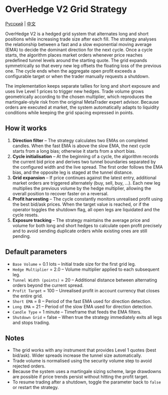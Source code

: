 # OverHedge V2 Grid Strategy
[Русский](README_ru.md) | [中文](README_cn.md)

OverHedge V2 is a hedged grid system that alternates long and short positions while increasing trade size after each fill. The strategy analyses the relationship between a fast and a slow exponential moving average (EMA) to decide the dominant direction for the next cycle. Once a cycle starts, the algorithm places market orders whenever price reaches predefined tunnel levels around the starting quote. The grid expands symmetrically so that every new leg offsets the floating loss of the previous one. The cycle ends when the aggregate open profit exceeds a configurable target or when the trader manually requests a shutdown.

The implementation keeps separate tallies for long and short exposure and uses live Level 1 prices to trigger new hedges. Trade volume grows geometrically according to the chosen multiplier, which reproduces the martingale-style risk from the original MetaTrader expert advisor. Because orders are executed at market, the system automatically adapts to liquidity conditions while keeping the grid spacing expressed in points.

## How it works

1. **Direction filter** – The strategy calculates two EMAs on completed candles. When the fast EMA is above the slow EMA, the next cycle starts from a long bias; otherwise it starts from a short bias.
2. **Cycle initialisation** – At the beginning of a cycle, the algorithm records the current bid price and derives two tunnel boundaries separated by the configured width and the live spread. The first order follows the EMA bias, and the opposite leg is staged at the tunnel distance.
3. **Grid expansion** – If price continues against the latest entry, additional market orders are triggered alternately (buy, sell, buy, …). Each new leg multiplies the previous volume by the hedge multiplier, allowing the overall position to recover faster on a reversal.
4. **Profit harvesting** – The cycle constantly monitors unrealised profit using the best bid/ask prices. When the target value is reached, or if the operator toggles the shutdown flag, all open legs are liquidated and the cycle resets.
5. **Exposure tracking** – The strategy maintains the average price and volume for both long and short hedges to calculate open profit precisely and to avoid sending duplicate orders while existing ones are still pending.

## Default parameters

- `Base Volume` = 0.1 lots – Initial trade size for the first grid leg.
- `Hedge Multiplier` = 2.0 – Volume multiplier applied to each subsequent leg.
- `Tunnel Width (points)` = 20 – Additional distance between alternating orders beyond the current spread.
- `Profit Target` = 100 – Unrealised profit in account currency that closes the entire grid.
- `Short EMA` = 8 – Period of the fast EMA used for direction detection.
- `Long EMA` = 21 – Period of the slow EMA used for direction detection.
- `Candle Type` = 1 minute – Timeframe that feeds the EMA filters.
- `Shutdown Grid` = false – When true the strategy immediately exits all legs and stops trading.

## Notes

- The grid works with any instrument that provides Level 1 quotes (best bid/ask). Wider spreads increase the tunnel size automatically.
- Trade volume is normalised using the security volume step to avoid rejected orders.
- Because the system uses a martingale sizing scheme, large drawdowns are possible if price trends persist without hitting the profit target.
- To resume trading after a shutdown, toggle the parameter back to `false` or restart the strategy.
